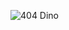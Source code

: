 ![404 Dino]([https://github.com/n48.pn](https://github.com/HiSTNOiR/HiSTNOiR/blob/28e261e34a148b76e67155a446cfa186c564a790/dino.gif) "404 Dino")
